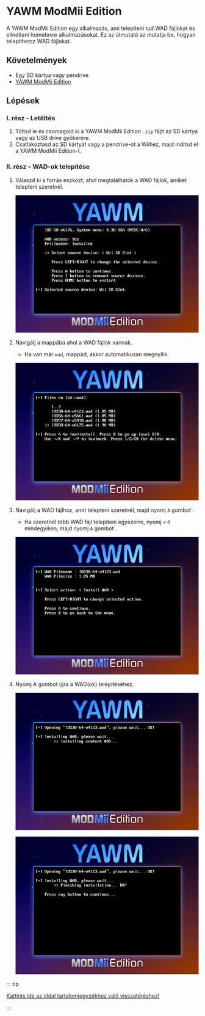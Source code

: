 # YAWM ModMii Edition

A YAWM ModMii Edition egy alkalmazás, ami telepíteni tud WAD fájlokat és elindítani homebrew alkalmazásokat.
Ez az útmutató az mutatja be, hogyan telepíthetsz WAD fájlokat.

## Követelmények

- Egy SD kártya vagy pendrive
- [YAWM ModMii Edition](https://oscwii.org/library/app/yawmme)

## Lépések

### I. rész - Letöltés

1. Töltsd le és csomagold ki a YAWM ModMii Edition `.zip` fájlt az SD kártya vagy az USB drive gyökerére.
2. Csatlakoztasd az SD kártyát vagy a pendrive-ot a Wiihez, majd indítsd el a YAWM ModMii Edition-t.

### II. rész – WAD-ok telepítése

1. Válaszd ki a forrás eszközt, ahol megtalálhatók a WAD fájlok, amiket telepteni szeretnél.

   ![](/images/homebrew/yawmME/source_device.png)

2. Navigálj a mappába ahol a WAD fájlok vannak.

   - Ha van már `wad`, mappád, akkor automatikusan megnyílik.

   ![](/images/homebrew/yawmME/file_selection.png)

3. Navigálj a WAD fájlhoz, amit telepteni szeretnél, majd nyomj `A` gombot\`.

   - Ha szeretnél több WAD fájl telepíteni egyszerre, nyomj `+`-t mindegyiken, majd nyomj `A` gombot\`.

   ![](/images/homebrew/yawmME/install_wad.png)

4. Nyomj A gombot újra a WAD(ok) telepítéséhez.

   ![](/images/homebrew/yawmME/installing_wad.png)

   ![](/images/homebrew/yawmME/installing_wad_ok.png)

::: tip

[Kattints ide az oldal tartalomjegyzékhez való visszatéréshez!](site-navigation)

:::
